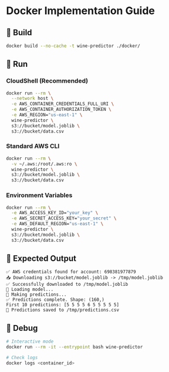 # Docker Implementation Guide

## 🐳 Build

```bash
docker build --no-cache -t wine-predictor ./docker/
```

## 🚀 Run

### CloudShell (Recommended)
```bash
docker run --rm \
  --network host \
  -e AWS_CONTAINER_CREDENTIALS_FULL_URI \
  -e AWS_CONTAINER_AUTHORIZATION_TOKEN \
  -e AWS_REGION="us-east-1" \
  wine-predictor \
  s3://bucket/model.joblib \
  s3://bucket/data.csv
```

### Standard AWS CLI
```bash
docker run --rm \
  -v ~/.aws:/root/.aws:ro \
  wine-predictor \
  s3://bucket/model.joblib \
  s3://bucket/data.csv
```

### Environment Variables
```bash
docker run --rm \
  -e AWS_ACCESS_KEY_ID="your_key" \
  -e AWS_SECRET_ACCESS_KEY="your_secret" \
  -e AWS_DEFAULT_REGION="us-east-1" \
  wine-predictor \
  s3://bucket/model.joblib \
  s3://bucket/data.csv
```

## 📝 Expected Output

```
✅ AWS credentials found for account: 698381977879
📥 Downloading s3://bucket/model.joblib -> /tmp/model.joblib
✅ Successfully downloaded to /tmp/model.joblib
🤖 Loading model...
🔮 Making predictions...
✅ Predictions complete. Shape: (160,)
First 10 predictions: [5 5 5 5 6 5 5 5 5 5]
💾 Predictions saved to /tmp/predictions.csv
```

## 🔧 Debug

```bash
# Interactive mode
docker run --rm -it --entrypoint bash wine-predictor

# Check logs
docker logs <container_id>
```